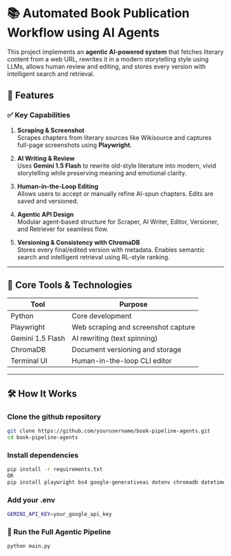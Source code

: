 # 📚 Automated Book Publication Workflow using AI Agents

This project implements an **agentic AI-powered system** that fetches literary content from a web URL, rewrites it in a modern storytelling style using LLMs, allows human review and editing, and stores every version with intelligent search and retrieval.

## 🚀 Features

### ✅ Key Capabilities
1. **Scraping & Screenshot**  
   Scrapes chapters from literary sources like Wikisource and captures full-page screenshots using **Playwright**.

2. **AI Writing & Review**  
   Uses **Gemini 1.5 Flash** to rewrite old-style literature into modern, vivid storytelling while preserving meaning and emotional clarity.

3. **Human-in-the-Loop Editing**  
   Allows users to accept or manually refine AI-spun chapters. Edits are saved and versioned.

4. **Agentic API Design**  
   Modular agent-based structure for Scraper, AI Writer, Editor, Versioner, and Retriever for seamless flow.

5. **Versioning & Consistency with ChromaDB**  
   Stores every final/edited version with metadata. Enables semantic search and intelligent retrieval using RL-style ranking.

---

## 🧠 Core Tools & Technologies

| Tool         | Purpose                                |
|--------------|----------------------------------------|
| Python       | Core development                       |
| Playwright   | Web scraping and screenshot capture    |
| Gemini 1.5  Flash | AI rewriting (text spinning)           |
| ChromaDB     | Document versioning and storage        |
| Terminal UI  | Human-in-the-loop CLI editor           |

---

## 🛠 How It Works

### Clone the github repository
```bash
git clone https://github.com/yourusername/book-pipeline-agents.git
cd book-pipeline-agents
```

### Install dependencies
```bash
pip install -r requirements.txt
OR
pip install playwright bs4 google-generativeai dotenv chromadb datetime numpy
```

### Add your .env
```bash
GEMINI_API_KEY=your_google_api_key
```
### 🔧 Run the Full Agentic Pipeline
```bash
python main.py
```

